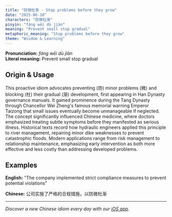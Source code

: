 ```yaml
---
title: "防微杜渐 - Stop problems before they grow"
date: "2025-06-10"
characters: "防微杜渐"
pinyin: "fáng wēi dù jiàn"
meaning: "Prevent small stop gradual"
metaphoric_meaning: "Stop problems before they grow"
theme: "Wisdom & Learning"
---
```


**Pronunciation:** *fáng wēi dù jiàn*  
**Literal meaning:** Prevent small stop gradual

## Origin & Usage

This proactive idiom advocates preventing (防) minor problems (微) and blocking (杜) their gradual (渐) development, first appearing in Han Dynasty governance manuals. It gained prominence during the Tang Dynasty through Chancellor Wei Zheng's famous memorial warning Emperor Taizong that small issues eventually become unmanageable if neglected. The concept significantly influenced Chinese medicine, where doctors emphasized treating subtle symptoms before they manifested as serious illness. Historical texts record how hydraulic engineers applied this principle to river management, repairing minor dike weaknesses to prevent catastrophic floods. Modern applications range from risk management to relationship maintenance, emphasizing early intervention as both more effective and less costly than addressing developed problems.

## Examples

**English:** "The company implemented strict compliance measures to prevent potential violations"

**Chinese:** 公司实施了严格的合规措施，以防微杜渐

---

*Discover a new Chinese idiom every day with our [iOS app](https://apps.apple.com/us/app/daily-chinese-idioms/id6670238264).*
